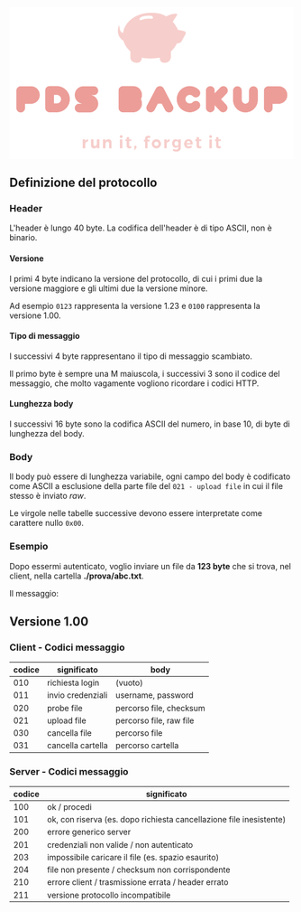 <img align="center" src="logo.png"></img>

## Definizione del protocollo

### Header
L'header è lungo 40 byte.
La codifica dell'header è di tipo ASCII, non è binario.

#### Versione

I primi 4 byte indicano la versione del protocollo, di cui i primi due la versione maggiore e gli 
ultimi due la versione minore. 

Ad esempio `0123` rappresenta la versione 1.23 e `0100` rappresenta la versione 1.00.


#### Tipo di messaggio
I successivi 4 byte rappresentano il tipo di messaggio scambiato.

Il primo byte è sempre una M maiuscola, i successivi 3 sono il codice del messaggio, che molto vagamente vogliono ricordare i codici HTTP.

#### Lunghezza body
I successivi 16 byte sono la codifica ASCII del numero, in base 10, di byte di lunghezza del body.

### Body
Il body può essere di lunghezza variabile, ogni campo del body è codificato come ASCII a esclusione della parte file del  `021 - upload file` in cui il file stesso è inviato *raw*.

Le virgole nelle tabelle successive devono essere interpretate come carattere nullo `0x00`.

### Esempio
Dopo essermi autenticato, voglio inviare un file da **123 byte** che si trova, nel client, nella cartella **./prova/abc.txt**.

Il messaggio:





## Versione 1.00

### Client - Codici messaggio 

| codice | significato | body |
|------- | ----------- | ---- |
| 010 | richiesta login | (vuoto) |
| 011 | invio credenziali | username, password |
| 020 | probe file | percorso file, checksum |
| 021 | upload file | percorso file, raw file |
| 030 | cancella file | percorso file |
| 031 | cancella cartella | percorso cartella |

### Server - Codici messaggio

| codice | significato |
|------- | ----------- |
| 100 | ok / procedi |
| 101 | ok, con riserva (es. dopo richiesta cancellazione file inesistente) |
| 200 | errore generico server |
| 201 | credenziali non valide / non autenticato |
| 203 | impossibile caricare il file (es. spazio esaurito)  |
| 204 | file non presente / checksum non corrispondente |
| 210 | errore client / trasmissione errata / header errato |
| 211 | versione protocollo incompatibile |
